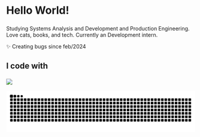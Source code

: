 <h1 align="left">Hello World!</h1>

###

<p align="left">Studying Systems Analysis and Development and Production Engineering. Love cats, books, and tech. Currently an Development intern.</p>
<p align="left">✨ Creating bugs since feb/2024</p>

###

<h2 align="left">I code with</h2>

###

<p align="left"> 
 <a><img src="https://github-readme-stats.vercel.app/api/top-langs/?username=gabicastrum&hide=html&layout=compact&theme=buefy" /></a>
</p> 

<img src="https://raw.githubusercontent.com/gabicastrum/gabicastrum/output/snake.svg" alt="Snake animation" />

###
